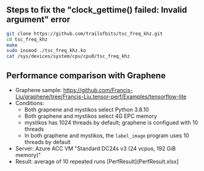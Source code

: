 ## Steps to fix the "clock_gettime() failed: Invalid argument" error

```bash
git clone https://github.com/trailofbits/tsc_freq_khz.git
cd tsc_freq_khz
make
sudo insmod ./tsc_freq_khz.ko
cat /sys/devices/system/cpu/cpu0/tsc_freq_khz
```

## Performance comparison with Graphene
- Graphene sample: https://github.com/Francis-Liu/graphene/tree/Francis-Liu.tensor-perf/Examples/tensorflow-lite
- Conditions:
  - Both grapnene and mystikos select Python 3.8.10
  - Both graphene and mystikos select 4G EPC memory
  - mystikos has 1024 threads by default; graphene is configued with 10 threads
  - In both graphene and mystikos, the `label_image` program uses 10 threads by default
- Server: Azure ACC VM "Standard DC24s v3 (24 vcpus, 192 GiB memory)"
- Result: average of 10 repeated runs [PerfResult](PerfResult.xlsx]
